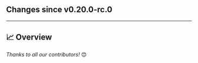 ## Changes since v0.20.0-rc.0
---
## :chart_with_upwards_trend: Overview


_Thanks to all our contributors!_ 😊
